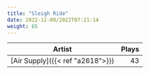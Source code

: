 ```yaml
---
title: "Sleigh Ride"
date: 2022-12-08/2022T07:21:14
weight: 65
---
```




 Artist | Plays 
----- | -----:
[Air Supply]({{< ref "a2618">}}) | 43
